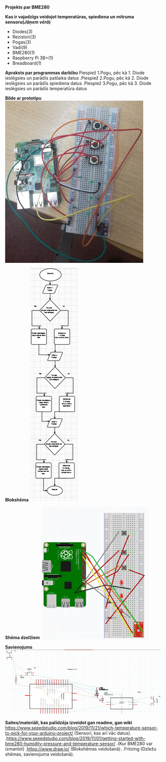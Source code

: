 
**Projekts par BME280** 


**Kas ir vajadzīgs veidojot temperatūras, spiediena un mitruma sensoru(*Jāņem vērā*)**
- Diodes(3)
- Rezistori(3)
- Pogas(3)
- Vadi(9)
- BME280(1)
- Raspberry Pi 3B+(1)
- Breadboard(1)

**Apraksts par programmas darbību**
Piespiež 1.Pogu, pēc kā 1. Diode ieslēgsies un parādīs pašlaika datus
.Piespiež 2.Pogu, pēc kā 2. Diode ieslēgsies un parādīs spiediena datus
.Piespiež 3.Pogu, pēc kā 3. Diode ieslēgsies un parādīs temperatūra datus

**Bilde ar prototipu**
![alt text](https://github.com/GvidoJ/Fails/blob/master/Prototips%20BME280.jpeg)


**Blokshēma**
![alt text](https://github.com/GvidoJ/Fails/blob/master/Bloksh%C4%93ma%20BME.png)


**Shēma dzelžiem**
![alt text](https://github.com/GvidoJ/Fails/blob/master/Sh%C4%93ma%20dzel%C5%BEiem.png)

**Savienojums**
![alt text](https://github.com/GvidoJ/Fails/blob/master/Savienojums%20BME280.png)


**Saites/materiāli, kas palīdzēja izveidot gan readme, gan wiki**
https://www.seeedstudio.com/blog/2019/11/21/which-temperature-sensor-to-pick-for-your-arduino-project/ (Sensori, kas arī vāc datus).
.https://www.seeedstudio.com/blog/2019/11/01/getting-started-with-bme280-humidity-pressure-and-temperature-sensor/ .(Kur BME280 var izmantot)
.https://www.draw.io/ (Blokshēmas veidošanā).
.Fritzing (Dzležu shēmas, savienojuma veidošanā). 







